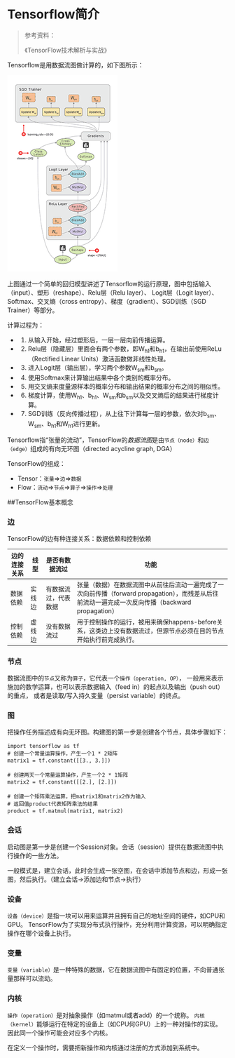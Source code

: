 # Tensorflow简介

> 参考资料：
>
> 《TensorFlow技术解析与实战》
> 

Tensorflow是用数据流图做计算的，如下图所示：


![tensorflow](https://raw.githubusercontent.com/sunshinelu/LearnDiary/master/images/Tensorflow/wm.gif)

上图通过一个简单的回归模型讲述了Tensorflow的运行原理，图中包括输入（input）、塑形（reshape）、Relu层（Relu layer）、
Logit层（Logit layer）、Softmax、交叉熵（cross entropy）、梯度（gradient）、SGD训练（SGD Trainer）等部分。

计算过程为：

- 1. 从输入开始，经过塑形后，一层一层向前传播运算。
- 2. Relu层（隐藏层）里面会有两个参数，即W<sub>h1</sub>和b<sub>h1</sub>，在输出前使用ReLu（Rectified Linear Units）激活函数做非线性处理。
- 3. 进入Logit层（输出层），学习两个参数W<sub>sm</sub>和b<sub>sm</sub>。
- 4. 使用Softmax来计算输出结果中各个类别的概率分布。
- 5. 用交叉熵来度量源样本的概率分布和输出结果的概率分布之间的相似性。
- 6. 梯度计算，使用W<sub>h1</sub>、b<sub>h1</sub>、W<sub>sm</sub>和b<sub>sm</sub>以及交叉熵后的结果进行梯度计算。
- 7. SGD训练（反向传播过程），从上往下计算每一层的参数，依次对b<sub>sm</sub>、W<sub>sm</sub>、b<sub>h1</sub>和W<sub>h1</sub>进行更新。


Tensorflow指“张量的流动”，TensorFlow的*数据流图*是由`节点（node）`和`边（edge）`组成的有向无环图（directed acycline graph, DGA）

TensorFlow的组成：
* Tensor：`张量`&rArr;`边`&rArr;`数据`
* Flow：`流动`&rArr;`节点`&rArr;`算子`&rArr;`操作`&rArr;`处理`

##TensorFlow基本概念

### 边

TensorFlow的边有种连接关系：数据依赖和控制依赖


边的连接关系 | 线型 | 是否有数据流过 | 功能
----|------|----|----
数据依赖 | 实线边 | 有数据流过，代表数据 | 张量（数据）在数据流图中从前往后流动一遍完成了一次向前传播（forward propagation），而残差从后往前流动一遍完成一次反向传播（backward propagation）
控制依赖 | 虚线边  | 没有数据流过 | 用于控制操作的运行，被用来确保happens-before关系，这类边上没有数据流过，但源节点必须在目的节点开始执行前完成执行。


### 节点

数据流图中的`节点`又称为`算子`，它代表一个`操作（operation, OP）`，
一般用来表示施加的数学运算，也可以表示数据输入（feed in）的起点以及输出（push out）的重点，
或者是读取/写入持久变量（persist variable）的终点。

### 图

把操作任务描述成有向无环图。构建图的第一步是创建各个节点，具体步骤如下：

    import tensorflow as tf
    # 创建一个常量运算操作，产生一个1 * 2矩阵
    matrix1 = tf.constant([[3., 3.]])
    
    # 创建两天一个常量运算操作，产生一个2 * 1矩阵
    matrix2 = tf.constant([[2.], [2.]])
    
    # 创建一个矩阵乘法运算，把matrix1和matrix2作为输入
    # 返回值product代表矩阵乘法的结果
    product = tf.matmul(matrix1, matrix2)

### 会话

启动图是第一步是创建一个Session对象。会话（session）提供在数据流图中执行操作的一些方法。

一般模式是，建立会话，此时会生成一张空图，在会话中添加节点和边，形成一张图，然后执行。（建立会话&rarr;添加边和节点&rarr;执行）



### 设备

`设备（device）`是指一块可以用来运算并且拥有自己的地址空间的硬件，如CPU和GPU。
TensorFlow为了实现分布式执行操作，充分利用计算资源，可以明确指定操作在哪个设备上执行。

### 变量

`变量（variable）`是一种特殊的数据，它在数据流图中有固定的位置，不向普通张量那样可以流动。

### 内核

`操作（operation）`是对抽象操作（如matmul或者add）的一个统称。
`内核（kernel）`能够运行在特定的设备上（如CPU何GPU）上的一种对操作的实现。因此同一个操作可能会对应多个内核。

在定义一个操作时，需要把新操作和内核通过注册的方式添加到系统中。

